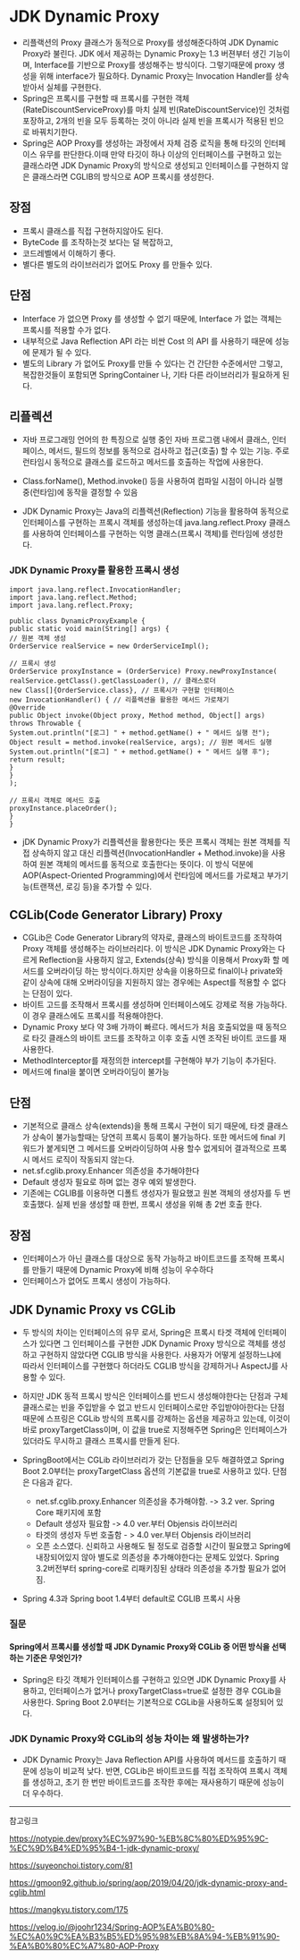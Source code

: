 # JDK Dynamic Proxy
- 리플랙션의 Proxy 클래스가 동적으로 Proxy를 생성해준다하여 JDK Dynamic Proxy라 불린다. JDK 에서 제공하는 Dynamic Proxy는 1.3 버젼부터 생긴 기능이며, Interface를 기반으로 Proxy를 생성해주는 방식이다. 그렇기때문에 proxy 생성을 위해 interface가 필요하다. Dynamic Proxy는 Invocation Handler를 상속받아서 실체를 구현한다.
- Spring은 프록시를 구현할 때 프록시를 구현한 객체(RateDiscountServiceProxy)를 마치 실제 빈(RateDiscountService)인 것처럼 포장하고, 2개의 빈을 모두 등록하는 것이 아니라 실제 빈을 프록시가 적용된 빈으로 바꿔치기한다.
- Spring은 AOP Proxy를 생성하는 과정에서 자체 검증 로직을 통해 타깃의 인터페이스 유무를 판단한다.이때 만약 타깃이 하나 이상의 인터페이스를 구현하고 있는 클래스라면 JDK Dynamic Proxy의 방식으로 생성되고 인터페이스를 구현하지 않은 클래스라면 CGLIB의 방식으로 AOP 프록시를 생성한다.

## 장점
- 프록시 클래스를 직접 구현하지않아도 된다.
- ByteCode 를 조작하는것 보다는 덜 복잡하고,
- 코드레벨에서 이해하기 좋다.
- 별다른 별도의 라이브러리가 없어도 Proxy 를 만들수 있다.

## 단점
- Interface 가 없으면 Proxy 를 생성할 수 없기 때문에, Interface 가 없는 객체는 프록시를 적용할 수가 없다.
- 내부적으로 Java Reflection API 라는 비싼 Cost 의 API 를 사용하기 때문에 성능에 문제가 될 수 있다.
- 별도의 Library 가 없어도 Proxy를 만들 수 있다는 건 간단한 수준에서만 그렇고, 복잡한것들이 포함되면 SpringContainer 나, 기타 다른 라이브러리가 필요하게 된다.

## 리플렉션
- 자바 프로그래밍 언어의 한 특징으로 실행 중인 자바 프로그램 내에서 클래스, 인터페이스, 메서드, 필드의 정보를 동적으로 검사하고 접근(호출) 할 수 있는 기능. 주로 런타임시 동적으로 클래스를 로드하고 메서드를 호출하는 작업에 사용한다.
- Class.forName(), Method.invoke() 등을 사용하여 컴파일 시점이 아니라 실행 중(런타임)에 동작을 결정할 수 있음

- JDK Dynamic Proxy는 Java의 리플렉션(Reflection) 기능을 활용하여 동적으로 인터페이스를 구현하는 프록시 객체를 생성하는데 java.lang.reflect.Proxy 클래스를 사용하여 인터페이스를 구현하는 익명 클래스(프록시 객체)를 런타임에 생성한다.

### JDK Dynamic Proxy를 활용한 프록시 생성
```
import java.lang.reflect.InvocationHandler;
import java.lang.reflect.Method;
import java.lang.reflect.Proxy;

public class DynamicProxyExample {
public static void main(String[] args) {
// 원본 객체 생성
OrderService realService = new OrderServiceImpl();

// 프록시 생성
OrderService proxyInstance = (OrderService) Proxy.newProxyInstance(
realService.getClass().getClassLoader(), // 클래스로더
new Class[]{OrderService.class}, // 프록시가 구현할 인터페이스
new InvocationHandler() { // 리플렉션을 활용한 메서드 가로채기
@Override
public Object invoke(Object proxy, Method method, Object[] args) throws Throwable {
System.out.println("[로그] " + method.getName() + " 메서드 실행 전");
Object result = method.invoke(realService, args); // 원본 메서드 실행
System.out.println("[로그] " + method.getName() + " 메서드 실행 후");
return result;
}
}
);

// 프록시 객체로 메서드 호출
proxyInstance.placeOrder();
}
}
```
- jDK Dynamic Proxy가 리플렉션을 활용한다는 뜻은 프록시 객체는 원본 객체를 직접 상속하지 않고 대신 리플렉션(InvocationHandler + Method.invoke)을 사용하여 원본 객체의 메서드를 동적으로 호출한다는 뜻이다. 이 방식 덕분에 AOP(Aspect-Oriented Programming)에서 런타임에 메서드를 가로채고 부가기능(트랜잭션, 로깅 등)을 추가할 수 있다.


## CGLib(Code Generator Library) Proxy
- CGLib은 Code Generator Library의 약자로, 클래스의 바이트코드를 조작하여 Proxy 객체를 생성해주는 라이브러리다. 이 방식은 JDK Dynamic Proxy와는 다르게 Reflection을 사용하지 않고, Extends(상속) 방식을 이용해서 Proxy화 할 메서드를 오버라이딩 하는 방식이다.하지만 상속을 이용하므로 final이나 private와 같이 상속에 대해 오버라이딩을 지원하지 않는 경우에는 Aspect를 적용할 수 없다는 단점이 있다.
- 바이트 고드를 조작해서 프록시를 생성하며 인터페이스에도 강제로 적용 가능하다. 이 경우 클래스에도 프록시를 적용해야한다.
- Dynamic Proxy 보다 약 3배 가까이 빠르다. 메서드가 처음 호출되었을 때 동적으로 타깃 클래스의 바이트 코드를 조작하고 이후 호출 시엔 조작된 바이트 코드를 재사용한다.
- MethodInterceptor를 재정의한 intercept를 구현해야 부가 기능이 추가된다.
- 메서드에 final을 붙이면 오버라이딩이 불가능

## 단점
- 기본적으로 클래스 상속(extends)을 통해 프록시 구현이 되기 때문에, 타겟 클래스가 상속이 불가능할때는 당연히 프록시 등록이 불가능하다. 또한 메서드에 final 키워드가 붙게되면 그 메서드를 오버라이딩하여 사용 할수 없게되어 결과적으로 프록시 메서드 로직이 작동되지 않는다.
- net.sf.cglib.proxy.Enhancer 의존성을 추가해야한다
- Default 생성자 필요로 하며 없는 경우 예외 발생한다.
- 기존에는 CGLIB를 이용하면 디폴트 생성자가 필요했고 원본 객체의 생성자를 두 번 호출했다. 실제 빈을 생성할 때 한번, 프록시 생성을 위해 총 2번 호출 한다.

## 장점
- 인터페이스가 아닌 클래스를 대상으로 동작 가능하고 바이트코드를 조작해 프록시를 만들기 때문에 Dynamic Proxy에 비해 성능이 우수하다
- 인터페이스가 없어도 프록시 생성이 가능하다.


## JDK Dynamic Proxy vs CGLib
- 두 방식의 차이는 인터페이스의 유무 로서, Spring은 프록시 타겟 객체에 인터페이스가 있다면 그 인터페이스를 구현한 JDK Dynamic Proxy 방식으로 객체를 생성하고 구현하지 않았다면 CGLIB 방식을 사용한다. 사용자가 어떻게 설정하느냐에 따라서 인터페이스를 구현했다 하더라도 CGLIB 방식을 강제하거나 AspectJ를 사용할 수 있다.
- 하지만 JDK 동적 프록시 방식은 인터페이스를 반드시 생성해야한다는 단점과 구체 클래스로는 빈을 주입받을 수 없고 반드시 인터페이스로만 주입받야아한다는 단점 때문에 스프링은 CGLib 방식의 프록시를 강제하는 옵션을 제공하고 있는데, 이것이 바로 proxyTargetClass이며, 이 값을 true로 지정해주면 Spring은 인터페이스가 있더라도 무시하고 클래스 프록시를 만들게 된다.
- SpringBoot에서는 CGLib 라이브러리가 갖는 단점들을 모두 해결하였고 Spring Boot 2.0부터는 proxyTargetClass 옵션의 기본값을 true로 사용하고 있다. 단점은 다음과 같다.
    - net.sf.cglib.proxy.Enhancer 의존성을 추가해야함. -> 3.2 ver. Spring Core 패키지에 포함
    - Default 생성자 필요함 -> 4.0 ver.부터 Objensis 라이브러리
    - 타겟의 생성자 두번 호출함 - > 4.0 ver.부터 Objensis 라이브러리
    - 오픈 소스였다. 신뢰하고 사용해도 될 정도로 검증할 시간이 필요했고 Spring에 내장되어있지 않아 별도로 의존성을 추가해야한다는 문제도 있었다. Spring 3.2버전부터 spring-core로 리패키징된 상태라 의존성을 추가할 필요가 없어짐.

- Spring 4.3과 Spring boot 1.4부터 default로 CGLIB 프록시 사용

### 질문
#### Spring에서 프록시를 생성할 때 JDK Dynamic Proxy와 CGLib 중 어떤 방식을 선택하는 기준은 무엇인가?
- Spring은 타깃 객체가 인터페이스를 구현하고 있으면 JDK Dynamic Proxy를 사용하고, 인터페이스가 없거나 proxyTargetClass=true로 설정한 경우 CGLib을 사용한다. Spring Boot 2.0부터는 기본적으로 CGLib을 사용하도록 설정되어 있다.

### JDK Dynamic Proxy와 CGLib의 성능 차이는 왜 발생하는가?
- JDK Dynamic Proxy는 Java Reflection API를 사용하여 메서드를 호출하기 때문에 성능이 비교적 낮다. 반면, CGLib은 바이트코드를 직접 조작하여 프록시 객체를 생성하고, 초기 한 번만 바이트코드를 조작한 후에는 재사용하기 때문에 성능이 더 우수하다.

----


참고링크

https://notypie.dev/proxy%EC%97%90-%EB%8C%80%ED%95%9C-%EC%9D%B4%ED%95%B4-1-jdk-dynamic-proxy/

https://suyeonchoi.tistory.com/81

https://gmoon92.github.io/spring/aop/2019/04/20/jdk-dynamic-proxy-and-cglib.html

https://mangkyu.tistory.com/175


https://velog.io/@joohr1234/Spring-AOP%EA%B0%80-%EC%A0%9C%EA%B3%B5%ED%95%98%EB%8A%94-%EB%91%90-%EA%B0%80%EC%A7%80-AOP-Proxy